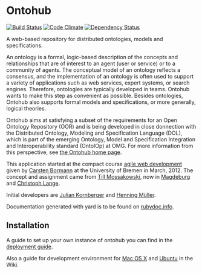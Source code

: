 Ontohub
=======

[![Build Status](https://travis-ci.org/ontohub/ontohub.svg?branch=master)](https://travis-ci.org/ontohub/ontohub)
[![Code Climate](https://codeclimate.com/github/ontohub/ontohub.png)](https://codeclimate.com/github/ontohub/ontohub)
[![Dependency Status](https://gemnasium.com/ontohub/ontohub.svg)](https://gemnasium.com/ontohub/ontohub)


A web-based repository for distributed ontologies, models and specifications.

An ontology is a formal, logic-based description of the concepts and
relationships that are of interest to an agent (user or service) or to a
community of agents. The conceptual model of an ontology reflects a consensus,
and the implementation of an ontology is often used to support a variety of
applications such as web services, expert systems, or search engines. Therefore,
ontologies are typically developed in teams. Ontohub wants to make this
step as convenient as possible. Besides ontologies, Ontohub also
supports formal models and specifications, or more generally,
logical theories.

Ontohub aims at satisfying a subset of the requirements for an Open Ontology
Repository (OOR) and is being developed in close donnection with the Distributed
Ontology, Modeling and Specification Language (DOL), which is part of the emerging Ontology, Model and Specification Integration and
Interoperability standard (OntoIOp) at OMG.  For more
information from this perspective, see [the Ontohub home page](http://ontoiop.org).

This application started at the compact course [agile web development][0] given
by [Carsten Bormann][1] at the University of Bremen in March, 2012. The
concept and assignment came from [Till Mossakowski][2], now in [Magdeburg][3]
and [Christoph Lange][4].

Initial developers are [Julian Kornberger][5] and [Henning Müller][6].

Documentation generated with yard is to be found on
[rubydoc.info](http://rubydoc.info/github/ontohub/ontohub/frames).

Installation
------------

A guide to set up your own instance of ontohub you can find in the [deployment guide][7].

Also a guide for development environment for [Mac OS X][8] and [Ubuntu][9]
in the Wiki.


[0]: http://www.tzi.org/~cabo/awe12
[1]: http://www.tzi.org/~cabo
[2]: http://iws.cs.uni-magdeburg.de/~mossakow/
[3]: http://theo.cs.uni-magdeburg.de/theo_eng.html
[4]: http://wob.iai.uni-bonn.de/Wob/de/view/class217_id1582.html
[5]: https://github.com/corny
[6]: http://henning.orgizm.net
[7]: https://github.com/ontohub/ontohub/wiki/Deployment
[8]: https://github.com/ontohub/ontohub/wiki/Installation-on-Mac-OS-X-Lion-and-up
[9]: https://github.com/ontohub/ontohub/wiki/Installation-on-Ubuntu
